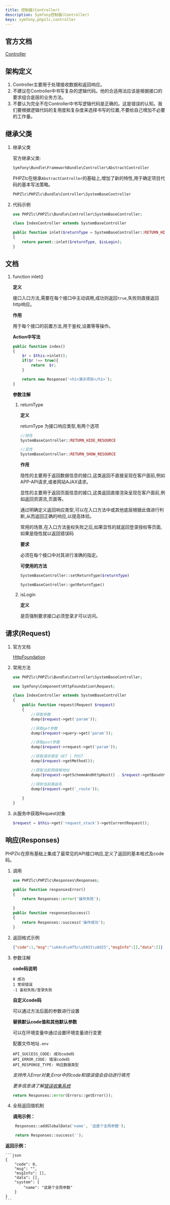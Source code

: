 ```yaml
---
title: 控制器(Controller)
description: Symfony控制器(Controller) 
keys: symfony,phpzlc,controller
---
```


## 官方文档

[Controller](https://symfony.com/doc/4.4/controller.html)

## 架构定义

1. Controller主要用于处理接收数据和返回响应。
2. 不建议在Controller中书写复杂的逻辑代码。他的合适用法应该是根据接口的要求组合底层的业务方法。
3. 不要认为完全不在Controller中书写逻辑代码是正确的。这是错误的认知。我们要根据逻辑代码的复用度和复杂度来选择书写的位置,不要给自己增加不必要的工作量。

## 继承父类

1. 继承父类
    
    官方继承父类: 
    
    ```php
    Symfony\Bundle\FrameworkBundle\Controller\AbstractController
    ```
   
    PHPZlc在继承`AbstractController`的基础上,增加了新的特性,用于确定项目代码的基本写法策略。
    
    ```php
    PHPZlc\PHPZlc\Bundle\Controller\SystemBaseController
    ```
   
2. 代码示例

    ```php
    use PHPZlc\PHPZlc\Bundle\Controller\SystemBaseController;
    
    class IndexController extends SystemBaseController
    
    public function inlet($returnType = SystemBaseController::RETURN_HIDE_RESOURCE, $isLogin = true)
    {
        return parent::inlet($returnType, $isLogin);
    }
    ```

## 文档

1. function inlet()

    **定义**
    
    接口入口方法,需要在每个接口中主动调用,成功则返回`true`,失败则直接返回http响应。
    
    **作用**
    
    用于每个接口的前置方法,用于鉴权,设置等等操作。
    
    **Action中写法**
    
    ```php
    public function index()
    {
        $r = $this->inlet();
        if($r !== true){
            return  $r;
        }

        return new Response('<h1>演示项目</h1>');
    }
    ```
   
   **参数注解**
   
   1. returnType
   
       **定义**
       
       returnType 为接口响应类型,有两个选项
       
       ```php
       //隐性
       SystemBaseController::RETURN_HIDE_RESOURCE
       ````
       ```php
       //显性
       SystemBaseController::RETURN_SHOW_RESOURCE
       ```
       
       **作用**
       
       隐性的主要用于返回数据信息的接口,这类返回不直接呈现在客户面前,例如APP-API请求,或者网站AJAX请求。
       
       显性的主要用于返回页面信息的接口,这类返回直接渲染呈现在客户面前,例如返回资源流,页面等。
       
       通过明确定义返回响应类型,可以在入口方法中或其他底层根据此值进行判断,从而返回正确的响应,以提高体验。
       
       常用的场景,在入口方法鉴权失败之后,如果显性的就返回登录授权等页面,如果是隐性就以返回错误码
       
       **要求**
       
       必须在每个接口中对其进行准确的指定。
       
       **可使用的方法**  
       
       ```php
       SystemBaseController::setReturnType($returnType)
       
       SystemBaseController::getReturnType()
       ```
      
   2. isLogin
   
       **定义**
      
       是否强制要求接口必须登录才可以访问。
   
  

## 请求(Request)

1. 官方文档

    [HttpFoundation](https://symfony.com/doc/4.4/components/http_foundation.html)

2. 常用方法

    ```php
    use PHPZlc\PHPZlc\Bundle\Controller\SystemBaseController;
    
    use Symfony\Component\HttpFoundation\Request;
    
    class IndexController extends SystemBaseController
    {
        public function request(Request $request)
        {
            //获取参数
            dump($request->get('param'));
    
            //获取get参数
            dump($request->query->get('param'));
    
            //获取post参数
            dump($request->request->get('param'));
    
            //获取请求类型 GET | POST
            dump($request->getMethod());
    
            //获取当前网络根地址
            dump($request->getSchemeAndHttpHost() . $request->getBaseUrl());
    
            //得到当前路由名
            dump($request->get('_route'));
            
        }
    }
    ```
3. 从服务中获取Request对象

    ```php
    $request = $this->get('request_stack')->getCurrentRequest();
    ```

## 响应(Responses)

PHPZlc在原有基础上集成了最常见的API接口响应,定义了返回的基本格式及code码。

1. 调用

    ```php
    use PHPZlc\PHPZlc\Responses\Responses;
    
    public function responsesError()
    {
        return Responses::error('操作失败');
    
    }
    public function responsesSuccess()
    {
        return Responses::success('操作成功');
    }
    ```

2. 返回格式示例

    ```json
    {"code":1,"msg":"\u64cd\u4f5c\u5931\u8d25","msgInfo":[],"data":[]}
    ```

3. 参数注解

   **code码说明**

   ```text
   0 成功
   1 常规错误
   -1 鉴权失败/登录失败
   ```

   **自定义code码**

   可以通过方法后面的参数进行设置

   **替换默认code值和其他默认参数**
  
   可以在环境变量中通过设置环境变量进行变更
    
   配置文件地址`.env`

   ```text
   API_SUCCESS_CODE: 成功code码
   API_ERROR_CODE: 错误code码
   API_RESPONSE_TYPE: 响应数据类型
   ```

   _支持传入Error对象,Error中的code和错误值会自动进行填充_
  
   _更多信息请了解[错误收集系统](/phpzlc/error.markdown)_
  
   ```php
   return Responses::error(Errors::getError());
   ```

4. 全局返回值机制
    
   **调用示例：**

   ```php
    Responses::addGlobalData('name', '这是个全局参数');

    return Responses::success('');
   ```

  **返回示例：**

    ```json
    {
        "code": 0,
        "msg": "",
        "msgInfo": [],
        "data": [],
        "system": {
            "name": "这是个全局参数"
        }
    }
    ```



 